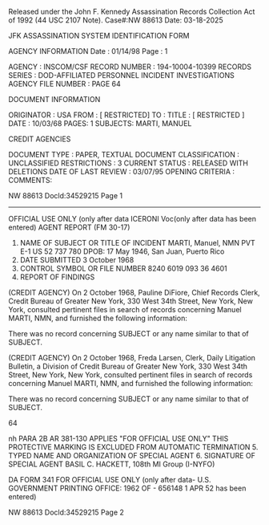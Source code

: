 Released under the John F. Kennedy
Assassination Records Collection Act of
1992 (44 USC 2107 Note). Case#:NW
88613 Date: 03-18-2025

JFK ASSASSINATION SYSTEM
IDENTIFICATION FORM

AGENCY INFORMATION
Date : 01/14/98
Page : 1

AGENCY : INSCOM/CSF
RECORD NUMBER : 194-10004-10399
RECORDS SERIES : DOD-AFFILIATED PERSONNEL INCIDENT INVESTIGATIONS
AGENCY FILE NUMBER : PAGE 64

DOCUMENT INFORMATION

ORIGINATOR : USA
FROM : [ RESTRICTED]
TO :
TITLE : [ RESTRICTED ]
DATE : 10/03/68
PAGES: 1
SUBJECTS: MARTI, MANUEL

CREDIT AGENCIES

DOCUMENT TYPE : PAPER, TEXTUAL DOCUMENT
CLASSIFICATION : UNCLASSIFIED
RESTRICTIONS : 3
CURRENT STATUS : RELEASED WITH DELETIONS
DATE OF LAST REVIEW : 03/07/95
OPENING CRITERIA :
COMMENTS:

NW 88613 Docld:34529215 Page 1

-----------------------------------------------------------------

OFFICIAL USE ONLY (only after data
ICERONI Voc(only after data
has been entered)
AGENT REPORT
(FM 30-17)

1. NAME OF SUBJECT OR TITLE OF INCIDENT
MARTI, Manuel, NMN
PVT E-1 US 52 737 780
DPOB: 17 May 1946, San Juan, Puerto Rico
2. DATE SUBMITTED
3 October 1968
3. CONTROL SYMBOL OR FILE NUMBER
8240 6019
093 36 4601
4. REPORT OF FINDINGS

(CREDIT AGENCY) On 2 October 1968, Pauline DiFiore,
Chief Records Clerk, Credit Bureau of Greater New York, 330 West 34th Street,
New York, New York, consulted pertinent files in search of records concerning
Manuel MARTI, NMN, and furnished the following information:

There was no record concerning SUBJECT or any name similar to that
of SUBJECT.

(CREDIT AGENCY) On 2 October 1968, Freda Larsen,
Clerk, Daily Litigation Bulletin, a Division of Credit Bureau of Greater New
York, 330 West 34th Street, New York, New York, consulted pertinent files in
search of records concerning Manuel MARTI, NMN, and furnished
the following information:

There was no record concerning SUBJECT or any name similar to that
of SUBJECT.

64

nh
PARA 2B AR 381-130 APPLIES
"FOR OFFICIAL USE ONLY" THIS PROTECTIVE MARKING IS EXCLUDED FROM AUTOMATIC TERMINATION
5. TYPED NAME AND ORGANIZATION OF SPECIAL AGENT
6. SIGNATURE OF SPECIAL AGENT
BASIL C. HACKETT, 108th MI Group (I-NYFO)

DA FORM 341 FOR OFFICIAL USE ONLY (only after data- U.S. GOVERNMENT PRINTING OFFICE: 1962 OF - 656148
1 APR 52 has been entered)

NW 88613 Docld:34529215 Page 2

